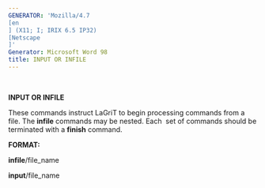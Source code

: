 ```yaml
---
GENERATOR: 'Mozilla/4.7 
[en
] (X11; I; IRIX 6.5 IP32) 
[Netscape
]'
Generator: Microsoft Word 98
title: INPUT OR INFILE
---
```


 

 **INPUT OR INFILE**

  These commands instruct LaGriT to begin processing commands from a
  file. The **infile** commands may be nested. Each  set of commands
  should be terminated with a **finish** command.

 **FORMAT:**

  **infile**/file\_name

  **input**/file\_name
